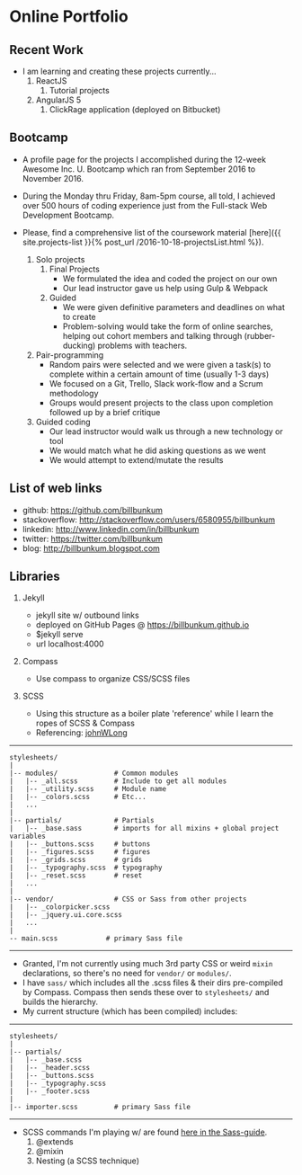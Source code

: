 # Online Portfolio

## Recent Work
+ I am learning and creating these projects currently...
    1. ReactJS
        1. Tutorial projects
    2. AngularJS 5
        1. ClickRage application (deployed on Bitbucket)

## Bootcamp
+ A profile page for the projects I accomplished during the 12-week Awesome Inc. U. Bootcamp which ran from September 2016 to November 2016.

+ During the Monday thru Friday, 8am-5pm course, all told, I achieved over 500 hours of coding experience just from the Full-stack Web Development Bootcamp. 

+ Please, find a comprehensive list of the coursework material [here]({{ site.projects-list }}{% post_url /2016-10-18-projectsList.html %}).
    1. Solo projects
        1. Final Projects
            * We formulated the idea and coded the project on our own
            * Our lead instructor gave us help using Gulp & Webpack
        2. Guided
            * We were given definitive parameters and deadlines on what to create
            * Problem-solving would take the form of online searches, helping out cohort members and talking through (rubber-ducking) problems with teachers.
    2. Pair-programming
        * Random pairs were selected and we were given a task(s) to complete within a certain amount of time (usually 1-3 days)
        * We focused on a Git, Trello, Slack work-flow and a Scrum methodology
        * Groups would present projects to the class upon completion followed up by a brief critique
    3. Guided coding
        * Our lead instructor would walk us through a new technology or tool
        * We would match what he did asking questions as we went
        * We would attempt to extend/mutate the results

## List of web links
+ github: https://github.com/billbunkum
+ stackoverflow: http://stackoverflow.com/users/6580955/billbunkum
+ linkedin: http://www.linkedin.com/in/billbunkum 
+ twitter: https://twitter.com/billbunkum 
+ blog: http://billbunkum.blogspot.com 

## Libraries
1. Jekyll
    + jekyll site w/ outbound links
    + deployed on GitHub Pages @ https://billbunkum.github.io
    + $jekyll serve
    + url localhost:4000

2. Compass
    + Use compass to organize CSS/SCSS files

3. SCSS 
    + Using this structure as a boiler plate 'reference' while I learn the ropes of SCSS & Compass
    + Referencing: [johnWLong](http://thesassway.com/beginner/how-to-structure-a-sass-project)

***
    stylesheets/
    |
    |-- modules/              # Common modules
    |   |-- _all.scss         # Include to get all modules
    |   |-- _utility.scss     # Module name
    |   |-- _colors.scss      # Etc...
    |   ...
    |
    |-- partials/             # Partials
    |   |-- _base.sass        # imports for all mixins + global project variables
    |   |-- _buttons.scss     # buttons
    |   |-- _figures.scss     # figures
    |   |-- _grids.scss       # grids
    |   |-- _typography.scss  # typography
    |   |-- _reset.scss       # reset
    |   ...
    |
    |-- vendor/               # CSS or Sass from other projects
    |   |-- _colorpicker.scss
    |   |-- _jquery.ui.core.scss
    |   ...
    |
    -- main.scss            # primary Sass file
***

+ Granted, I'm not currently using much 3rd party CSS or weird `mixin` declarations, so there's no need for `vendor/` or `modules/`.
+ I have `sass/` which includes all the .scss files & their dirs pre-compiled by Compass. Compass then sends these over to `stylesheets/` and builds the hierarchy.
+ My current structure (which has been compiled) includes:

***
    stylesheets/
    |
    |-- partials/
    |   |-- _base.scss
    |   |-- _header.scss
    |   |-- _buttons.scss
    |   |-- _typography.scss
    |   |-- _footer.scss
    |
    |-- importer.scss         # primary Sass file
***

+ SCSS commands I'm playing w/ are found [here in the Sass-guide](http://sass-lang.com/guide).
    1. @extends
    2. @mixin
    3. Nesting (a SCSS technique)